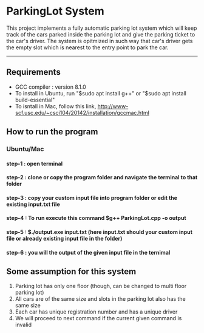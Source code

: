 # ParkingLot System
This project implements a fully automatic parking lot system which will keep track of the cars parked inside the parking lot and give the parking ticket to the car's driver. The system is opitmized in such way that car's driver gets the empty slot which is nearest to the entry point to park the car. 

---
## Requirements
- GCC compiler : version 8.1.0 
- To install in Ubuntu, run "$sudo apt install g++" or "$sudo apt install build-essential"
- To isntall in Mac, follow this link, http://www-scf.usc.edu/~csci104/20142/installation/gccmac.html

## How to run the program

### Ubuntu/Mac
#### step-1 : open terminal
#### step-2 : clone or copy the program folder and navigate the terminal to that folder
#### step-3 : copy your custom input file into program folder or edit the existing input.txt file
#### step-4 : To run execute this command $g++ ParkingLot.cpp -o output 
#### step-5 : $./output.exe input.txt  (here input.txt should your custom input file or already existing input file in the folder)
#### step-6 : you will the output of the given input file in the ternimal



## Some assumption for this system

1) Parking lot has only one floor (though, can be changed to multi floor parking lot)
2) All cars are of the same size and slots in the parking lot also has the same size
3) Each car has unique registration number and has a unique driver
4) We will proceed to next command if the current given command is invalid